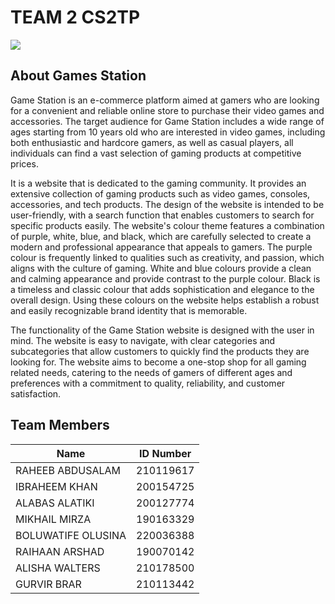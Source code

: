 # TEAM 2 CS2TP
  <img src="https://user-images.githubusercontent.com/99501966/224847617-72f1a015-516f-4df6-9ace-d4d300a46850.png" width:200  style="max-width=%100">
<h2>About Games Station </h2> 

Game Station is an e-commerce platform aimed at gamers who are looking for a convenient and reliable online store to purchase their video games and accessories. The target audience for Game Station includes a wide range of ages starting from 10 years old who are interested in video games, including both enthusiastic and hardcore gamers, as well as casual players, all individuals can find a vast selection of gaming products at competitive prices.

It is a website that is dedicated to the gaming community. It provides an extensive collection of gaming products such as video games, consoles, accessories, and tech products. The design of the website is intended to be user-friendly, with a search function that enables customers to search for specific products easily. The website's colour theme features a combination of purple, white, blue, and black, which are carefully selected to create a modern and professional appearance that appeals to gamers. The purple colour is frequently linked to qualities such as creativity, and passion, which aligns with the culture of gaming. White and blue colours provide a clean and calming appearance and provide contrast to the purple colour. Black is a timeless and classic colour that adds sophistication and elegance to the overall
design. Using these colours on the website helps establish a robust and easily recognizable brand identity that is memorable.

The functionality of the Game Station website is designed with the user in mind. The website is easy to navigate, with clear categories and subcategories that allow customers to quickly find the products they are looking for. The website aims to become a one-stop shop for all gaming related needs, catering to the needs of gamers of different ages and preferences with a commitment to quality, reliability, and customer satisfaction.

<h2>Team Members</h2>
<table>
  <thead>
    <tr>
      <th>Name</th>
      <th>ID Number</th>
    </tr>
  </thead>
  <tbody>
    <tr>
      <td>RAHEEB ABDUSALAM</td>
      <td>210119617</td>
    </tr>
    <tr>
      <td>IBRAHEEM KHAN</td>
      <td>200154725 </td>
    </tr>
    <tr>
      <td>ALABAS ALATIKI </td>
      <td>200127774</td>
    </tr>
    <tr>
      <td>MIKHAIL MIRZA</td>
      <td>190163329</td>
    </tr>
    <tr>
      <td>BOLUWATIFE OLUSINA</td>
      <td>220036388</td>
    </tr>
    <tr>
      <td>RAIHAAN ARSHAD </td>
      <td>190070142 </td>
    </tr>
     <tr>
      <td>ALISHA WALTERS </td>
      <td>210178500 </td>
    </tr>
     <tr>
      <td>GURVIR BRAR</td>
      <td>210113442</td>
    </tr>
  </tbody>
</table>
